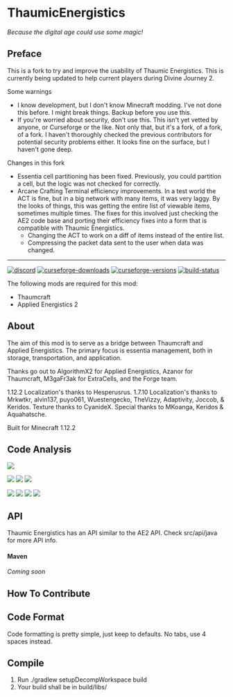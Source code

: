 # ThaumicEnergistics
*Because the digital age could use some magic!*

Preface
---
This is a fork to try and improve the usability of Thaumic Energistics. This is currently being updated to help current
players during Divine Journey 2.

Some warnings
* I know development, but I don't know Minecraft modding. I've not done this before. I might break 
things. Backup before you use this.
* If you're worried about security, don't use this. This isn't yet vetted by anyone, or Curseforge or the like.
Not only that, but it's a fork, of a fork, of a fork. I haven't thoroughly checked the previous contributors for
potential security problems either. It looks fine on the surface, but I haven't gone deep.

Changes in this fork
* Essentia cell partitioning has been fixed. Previously, you could partition a cell, but the logic was not checked for
correctly.
* Arcane Crafting Terminal efficiency improvements. In a test world the ACT is fine, but in a big network
with many items, it was very laggy. By the looks of things, this was getting the entire list of viewable
items, sometimes multiple times. The fixes for this involved just checking the AE2 code base and porting their
efficiency fixes into a form that is compatible with Thaumic Energistics.
  * Changing the ACT to work on a diff of items instead of the entire list.
  * Compressing the packet data sent to the user when data was changed.

---

[![discord]](https://discord.gg/ywBJYK6)
[![curseforge-downloads]](https://minecraft.curseforge.com/projects/thaumic-energistics)
[![curseforge-versions]](https://minecraft.curseforge.com/projects/thaumic-energistics)
[![build-status]](https://ci.brock.pw/job/Thaumic%20Energistics%20RV6/)

The following mods are required for this mod:
- Thaumcraft
- Applied Energistics 2

About
---
The aim of this mod is to serve as a bridge between Thaumcraft and Applied Energistics. The primary focus is essentia management, both in storage, transportation, and application.

Thanks go out to AlgorithmX2 for Applied Energistics, Azanor for Thaumcraft, M3gaFr3ak for ExtraCells, and the Forge team.

1.12.2 Localization's thanks to Hesperusrus.
1.7.10 Localization's thanks to Mrkwtkr, alvin137, puyo061, Wuestengecko, TheVizzy, Adaptivity, Joccob, & Keridos.
Texture thanks to CyanideX.
Special thanks to MKoanga, Keridos & Aquahatsche.

Built for Minecraft 1.12.2

Code Analysis
---
[![](https://sonarcloud.io/images/project_badges/sonarcloud-white.svg)](https://sonarcloud.io/dashboard?id=thaumicenergistics%3AThaumicEnergistics)

![](https://sonarcloud.io/api/project_badges/measure?project=thaumicenergistics%3AThaumicEnergistics&metric=sqale_rating) ![](https://sonarcloud.io/api/project_badges/measure?project=thaumicenergistics%3AThaumicEnergistics&metric=reliability_rating) ![](https://sonarcloud.io/api/project_badges/measure?project=thaumicenergistics%3AThaumicEnergistics&metric=security_rating)

![](https://sonarcloud.io/api/project_badges/measure?project=thaumicenergistics%3AThaumicEnergistics&metric=ncloc) ![](https://sonarcloud.io/api/project_badges/measure?project=thaumicenergistics%3AThaumicEnergistics&metric=bugs) ![](https://sonarcloud.io/api/project_badges/measure?project=thaumicenergistics%3AThaumicEnergistics&metric=vulnerabilities) ![](https://sonarcloud.io/api/project_badges/measure?project=thaumicenergistics%3AThaumicEnergistics&metric=code_smells)

API
---

Thaumic Energistics has an API similar to the AE2 API. Check src/api/java for more API info.

#### Maven

*Coming soon*

How To Contribute
---

## Code Format
Code formatting is pretty simple, just keep to defaults. No tabs, use 4 spaces instead.

## Compile

1. Run ./gradlew setupDecompWorkspace build
2. Your build shall be in build/libs/

[discord]: https://img.shields.io/discord/564475651222929418
[build-status]: https://ci.brock.pw/job/Thaumic%20Energistics%20RV6/badge/icon
[curseforge-downloads]: http://cf.way2muchnoise.eu/thaumic-energistics.svg
[curseforge-versions]: http://cf.way2muchnoise.eu/versions/thaumic-energistics.svg
